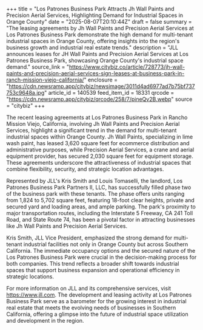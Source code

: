 +++
title = "Los Patrones Business Park Attracts Jh Wall Paints and Precision Aerial Services, Highlighting Demand for Industrial Spaces in Orange County"
date = "2025-08-07T20:10:44Z"
draft = false
summary = "The leasing agreements by Jh Wall Paints and Precision Aerial Services at Los Patrones Business Park demonstrate the high demand for multi-tenant industrial spaces in Orange County, offering insights into the region's business growth and industrial real estate trends."
description = "JLL announces leases for JH Wall Paints and Precision Aerial Services at Los Patrones Business Park, showcasing Orange County's industrial space demand."
source_link = "https://www.citybiz.co/article/728773/jh-wall-paints-and-precision-aerial-services-sign-leases-at-business-park-in-ranch-mission-viejo-california/"
enclosure = "https://cdn.newsramp.app/citybiz/newsimage/3011d4ad6977ad7b75bf737753c9648a.jpg"
article_id = 140539
feed_item_id = 18331
qrcode = "https://cdn.newsramp.app/citybiz/qrcode/258/7/pineQv2B.webp"
source = "citybiz"
+++

<p>The recent leasing agreements at Los Patrones Business Park in Rancho Mission Viejo, California, involving Jh Wall Paints and Precision Aerial Services, highlight a significant trend in the demand for multi-tenant industrial spaces within Orange County. Jh Wall Paints, specializing in lime wash paint, has leased 3,620 square feet for ecommerce distribution and administrative purposes, while Precision Aerial Services, a crane and aerial equipment provider, has secured 2,030 square feet for equipment storage. These agreements underscore the attractiveness of industrial spaces that combine flexibility, security, and strategic location advantages.</p><p>Represented by JLL's Kris Smith and Louis Tomaselli, the landlord, Los Patrones Business Park Partners II, LLC, has successfully filled phase two of the business park with these tenants. The phase offers units ranging from 1,824 to 5,702 square feet, featuring 18-foot clear heights, private and secured yard and loading areas, and ample parking. The park's proximity to major transportation routes, including the Interstate 5 Freeway, CA 241 Toll Road, and State Route 74, has been a pivotal factor in attracting businesses like Jh Wall Paints and Precision Aerial Services.</p><p>Kris Smith, JLL Vice President, emphasized the strong demand for multi-tenant industrial facilities not only in Orange County but across Southern California. The immediate occupancy options and the secured nature of the Los Patrones Business Park were crucial in the decision-making process for both companies. This trend reflects a broader shift towards industrial spaces that support business expansion and operational efficiency in strategic locations.</p><p>For more information on JLL and its comprehensive services, visit <a href='https://www.jll.com' rel='nofollow' target='_blank'>https://www.jll.com</a>. The development and leasing activity at Los Patrones Business Park serve as a barometer for the growing interest in industrial real estate that meets the evolving needs of businesses in Southern California, offering a glimpse into the future of industrial space utilization and development in the region.</p>